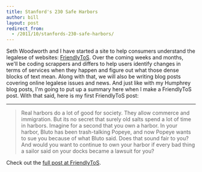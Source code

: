 ```yaml
---
title: Stanford's 230 Safe Harbors
author: bill
layout: post
redirect_from:
  - /2011/10/stanfords-230-safe-harbors/
---
```

Seth Woodworth and I have started a site to help consumers understand the
legalese of websites: [FriendlyToS][1]. Over the coming weeks and months, we'll
be coding scrappers and differs to help users identify changes in terms of
services when they happen and figure out what those dense blocks of text mean.
Along with that, we will also be writing blog posts covering online legalese
issues and news. And just like with my Humphrey blog posts, I'm going to put up
a summary here when I make a FriendlyToS post. With that said, here is my first
FriendlyToS post:

* * *

> Real harbors do a lot of good for society. They allow commerce and
> immigration. But its no secret that surely old salts spend a lot of time in
> harbors. Imagine for a second that you own a harbor. In your harbor, Bluto
> has been trash-talking Popeye, and now Popeye wants to sue you because of
> what Bluto said. Does that sound fair to you? And would you want to continue
> to own your harbor if every bad thing a sailor said on your docks became a
> lawsuit for you?

Check out the [full post at FriendlyToS][2].

 [1]: http://www.friendlytos.org
 [2]: http://blog.friendlytos.org/?p=4
